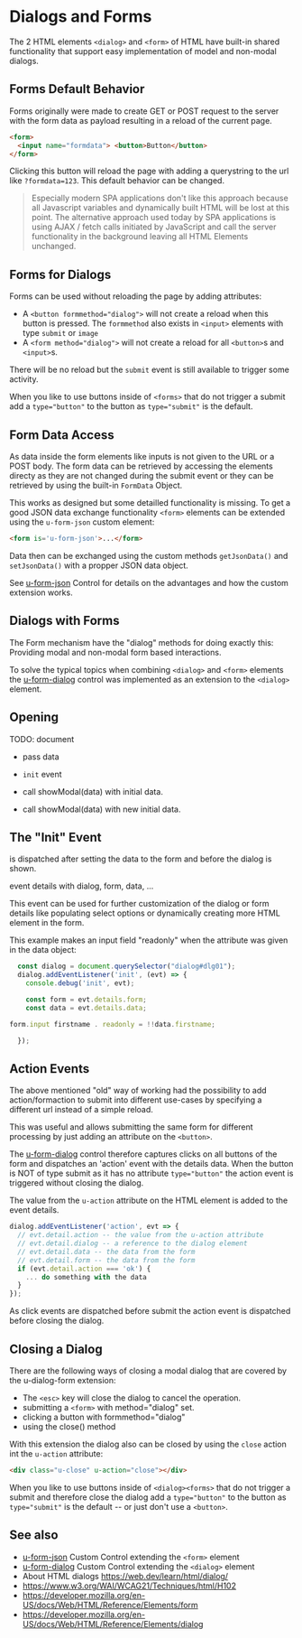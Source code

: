 # Dialogs and Forms

The 2 HTML elements `<dialog>` and `<form>` of HTML have built-in shared functionality that support easy implementation of model and non-modal dialogs.

## Forms Default Behavior

Forms originally were made to create GET or POST request to the server with the form data as payload resulting in a reload of
the current page.

```html
<form>
  <input name="formdata"> <button>Button</button>
</form>
```

Clicking this button will reload the page with adding a querystring to the url like `?formdata=123`.
This default behavior can be changed.

> Especially modern SPA applications don't like this approach because all Javascript variables and dynamically built HTML will
> be lost at this point. The alternative approach used today by SPA applications is using AJAX / fetch calls initiated by
> JavaScript and call the server functionality in the background leaving all HTML Elements unchanged.


## Forms for Dialogs

Forms can be used without reloading the page by adding attributes:

* A `<button formmethod="dialog">` will not create a reload when this button is pressed. The `formmethod` also exists in `<input>`
  elements with type `submit` or `image`
* A `<form method="dialog">` will not create a reload for all `<button>`s and `<input>`s.

There will be no reload but the `submit` event is still available to trigger some activity.

When you like to use buttons inside of `<forms>` that do not trigger a submit add a `type="button"` to the button as `type="submit"` is the default.


## Form Data Access

As data inside the form elements like inputs is not given to the URL or a POST body. The form data can be retrieved by accessing
the elements directy as they are not changed during the submit event or they can be retrieved by using the built-in `FormData`
Object.

This works as designed but some detailled functionality is missing. To get a good JSON data exchange functionality `<form>`
elements can be extended using the `u-form-json` custom element:

``` html
<form is='u-form-json'>...</form>
```

Data then can be exchanged using the custom methods `getJsonData()` and `setJsonData()` with a propper JSON data object.

See [u-form-json] Control for details on the advantages and how the custom extension works.


## Dialogs with Forms

The Form mechanism have the "dialog" methods for doing exactly this: Providing modal and non-modal form based interactions.

To solve the typical topics when combining `<dialog>` and `<form>` elements the [u-form-dialog] control was implemented as an extension to the `<dialog>` element.


## Opening

TODO: document

* pass data
* `init` event

* call showModal(data) with initial data.
* call showModal(data) with new initial data.



## The "Init" Event

is dispatched after setting the data to the form and before the dialog is shown.

event details with dialog, form, data, ...

This event can be used for further customization of the dialog or form details like populating select options or dynamically
creating more HTML element in the form.

This example makes an input field "readonly" when the attribute was given in the data object:

```javascript
  const dialog = document.querySelector("dialog#dlg01");
  dialog.addEventListener('init', (evt) => {
    console.debug('init', evt);

    const form = evt.details.form;
    const data = evt.details.data;

form.input firstname . readonly = !!data.firstname;

  });
```

## Action Events

The above mentioned "old" way of working had the possibility to add action/formaction to submit into different use-cases by
specifying a different url instead of a simple reload.

This was useful and allows submitting the same form for different processing by just adding an attribute on the `<button>`.

The [u-form-dialog] control therefore captures clicks on all buttons of the form and dispatches an 'action' event with the details data. When the button is NOT of type submit as it has no attribute `type="button"` the action event is triggered without closing the dialog.

The value from the `u-action` attribute on the HTML element is added to the event details.

``` javascript
dialog.addEventListener('action', evt => {
  // evt.detail.action -- the value from the u-action attribute
  // evt.detail.dialog -- a reference to the dialog element
  // evt.detail.data -- the data from the form
  // evt.detail.form -- the data from the form
  if (evt.detail.action === 'ok') {
    ... do something with the data
  }
});
```

As click events are dispatched before submit the action event is dispatched before closing the dialog.


## Closing a Dialog

There are the following ways of closing a modal dialog that are covered by the u-dialog-form extension:

* The `<esc>` key will close the dialog to cancel the operation.
* submitting a `<form>` with method="dialog" set.
* clicking a button with formmethod="dialog"
* using the close() method

With this extension the dialog also can be closed by using the `close` action int the `u-action` attribute: 

``` html
<div class="u-close" u-action="close"></div>
```

When you like to use buttons inside of `<dialog><forms>` that do not trigger a submit and therefore close the dialog add
a `type="button"` to the button as `type="submit"` is the default -- or just don't use a `<button>`.


## See also

* [u-form-json] Custom Control extending the `<form>` element
* [u-form-dialog] Custom Control extending the `<dialog>` element
* About HTML dialogs <https://web.dev/learn/html/dialog/>
* <https://www.w3.org/WAI/WCAG21/Techniques/html/H102>
* <https://developer.mozilla.org/en-US/docs/Web/HTML/Reference/Elements/form>
* <https://developer.mozilla.org/en-US/docs/Web/HTML/Reference/Elements/dialog>


[u-form-json]: /doc/u-form-json.md
[u-form-dialog]: /doc/u-form-dialog.md